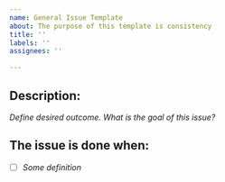 ```yaml
---
name: General Issue Template
about: The purpose of this template is consistency
title: ''
labels: ''
assignees: ''

---
```


## Description:
_Define desired outcome. What is the goal of this issue?_

## The issue is done when:
- [ ] _Some definition_
